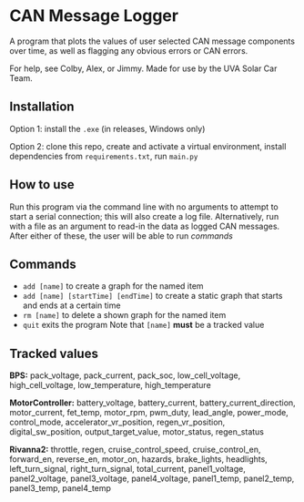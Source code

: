 # CAN Message Logger
A program that plots the values of user selected CAN message components over time, as well as flagging any obvious errors or CAN errors. 

For help, see Colby, Alex, or Jimmy. Made for use by the UVA Solar Car Team. 


## Installation
Option 1: install the `.exe` (in releases, Windows only)

Option 2: clone this repo, create and activate a virtual environment, install dependencies from `requirements.txt`, run `main.py` 

## How to use
Run this program via the command line with no arguments to attempt to start a serial connection; this will also create a log file. Alternatively, run with a file as an argument to read-in the data as logged CAN messages. After either of these, the user will be able to run _commands_

## Commands
- `add [name]` to create a graph for the named item
- `add [name] [startTime] [endTime]` to create a static graph that starts and ends at a certain time
- `rm [name]` to delete a shown graph for the named item
- `quit` exits the program
Note that `[name]` **must** be a tracked value

## Tracked values
**BPS:** pack_voltage, pack_current, pack_soc, low_cell_voltage, high_cell_voltage, low_temperature, high_temperature

**MotorController:** battery_voltage, battery_current, battery_current_direction, motor_current, fet_temp, motor_rpm, pwm_duty, lead_angle, power_mode, control_mode, accelerator_vr_position, regen_vr_position, digital_sw_position, output_target_value, motor_status, regen_status

**Rivanna2:** throttle, regen, cruise_control_speed, cruise_control_en, forward_en, reverse_en, motor_on, hazards, brake_lights, headlights, left_turn_signal, right_turn_signal, total_current, panel1_voltage, panel2_voltage, panel3_voltage, panel4_voltage, panel1_temp, panel2_temp, panel3_temp, panel4_temp
